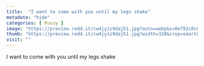 ```yaml
---
title:  "I want to come with you until my legs shake"
metadate: "hide"
categories: [ Pussy ]
image: "https://preview.redd.it/cw4jy1z9daj51.jpg?auto=webp&s=0e792c0c6cf65a68f72e83adc4bf59563086984a"
thumb: "https://preview.redd.it/cw4jy1z9daj51.jpg?width=320&crop=smart&auto=webp&s=ccee50cc54335e04778cbfe08e111d2b90fc8376"
visit: ""
---
```

I want to come with you until my legs shake
